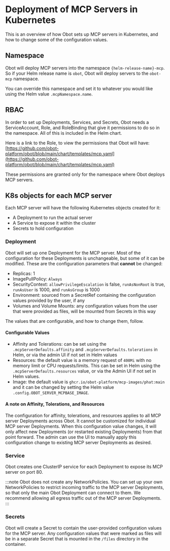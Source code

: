 # Deployment of MCP Servers in Kubernetes

This is an overview of how Obot sets up MCP servers in Kubernetes, and how to change some of the configuration values.

## Namespace

Obot will deploy MCP servers into the namespace `{helm-release-name}-mcp`. So if your Helm release name is `obot`,
Obot will deploy servers to the `obot-mcp` namespace.

You can override this namespace and set it to whatever you would like using the Helm value `.mcpNamespace.name`.

## RBAC

In order to set up Deployments, Services, and Secrets, Obot needs a ServiceAccount, Role, and RoleBinding
that give it permissions to do so in the namespace. All of this is included in the Helm chart.

Here is a link to the Role, to view the permissions that Obot will have:
[https://github.com/obot-platform/obot/blob/main/chart/templates/mcp.yaml](https://github.com/obot-platform/obot/blob/main/chart/templates/mcp.yaml)

These permissions are granted only for the namespace where Obot deploys MCP servers.

## K8s objects for each MCP server

Each MCP server will have the following Kubernetes objects created for it:

- A Deployment to run the actual server
- A Service to expose it within the cluster
- Secrets to hold configuration

### Deployment

Obot will set up one Deployment for the MCP server. Most of the configuration for these Deployments is
unchangeable, but some of it can be modified. These are the configuration parameters that **cannot** be changed:

- Replicas: 1
- ImagePullPolicy: `Always`
- SecurityContext: `allowPrivilegeEscalation` is false, `runAsNonRoot` is true, `runAsUser` is 1000, and `runAsGroup` is 1000
- Environment: sourced from a SecretRef containing the configuration values provided by the user, if any
- Volumes and Volume Mounts: any configuration values from the user that were provided as files, will be mounted from Secrets in this way

The values that are configurable, and how to change them, follow.

#### Configurable Values

- Affinity and Tolerations: can be set using the `.mcpServerDefaults.affinity` and `.mcpServerDefaults.tolerations` in Helm, or via the admin UI if not set in Helm values
- Resources: the default value is a memory request of `400Mi` with no memory limit or CPU requests/limits. This can be set in Helm using the `.mcpServerDefaults.resources` value, or via the Admin UI if not set in Helm values.
- Image: the default value is `ghcr.io/obot-platform/mcp-images/phat:main` and it can be changed by setting the Helm value `.config.OBOT_SERVER_MCPBASE_IMAGE`.

#### A note on Affinity, Tolerations, and Resources

The configuration for affinity, tolerations, and resources applies to all MCP server Deployments across Obot.
It cannot be customized for individual MCP server Deployments.
When this configuration value changes, it will only affect new Deployments (or restarted existing Deployments)
from that point forward. The admin can use the UI to manually apply this configuration change to existing MCP server
Deployments as desired.

### Service

Obot creates one ClusterIP service for each Deployment to expose its MCP server on port 80.

:::note
Obot does not create any NetworkPolicies. You can set up your own NetworkPolicies to restrict incoming traffic to the
MCP server Deployments, so that only the main Obot Deployment can connect to them.
We recommend allowing all egress traffic out of the MCP server Deployments.
:::

### Secrets

Obot will create a Secret to contain the user-provided configuration values for the MCP server.
Any configuration values that were marked as files will be in a separate Secret that is mounted in the `/files` directory in the container.
